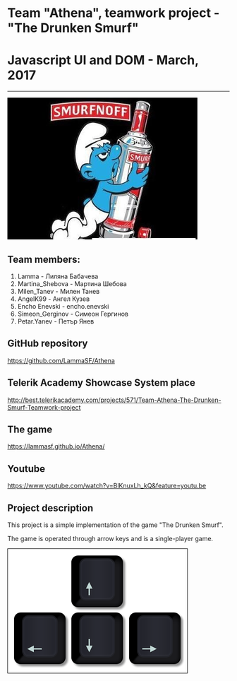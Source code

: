 # Team "Athena", teamwork project - "The Drunken Smurf"
# Javascript UI and DOM - March, 2017
----------------------------------
![smurfGG](./MDFileImg/smurfGG.jpg)

## Team members:

 1. Lamma - Лиляна Бабачева
 2. Martina_Shebova - Мартина Шебова
 3. Milen_Tanev - Милен Танев
 4. AngelK99 - Ангел Кузев
 5. Encho Enevski - encho.enevski
 6. Simeon_Gerginov - Симеон Гергинов
 7. Petar.Yanev - Петър Янев

## GitHub repository
https://github.com/LammaSF/Athena

## Telerik Academy Showcase System place
http://best.telerikacademy.com/projects/571/Team-Athena-The-Drunken-Smurf-Teamwork-project

## The game
https://lammasf.github.io/Athena/

## Youtube
https://www.youtube.com/watch?v=BlKnuxLh_kQ&feature=youtu.be

## Project description
This project is a simple implementation of the game "The Drunken Smurf".

The game is operated through arrow keys and is a single-player game.

![ArrowsKeys](./MDFileImg/ArrowsKeys.png)
